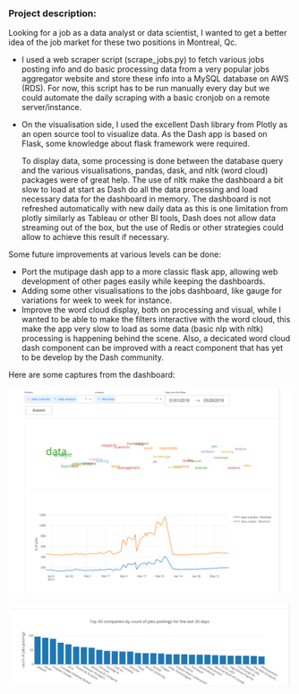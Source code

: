 ### Project description:
Looking for a job as a data analyst or data scientist, I wanted to get a better idea of the job market
for these two positions in Montreal, Qc.
  * I used a web scraper script (scrape_jobs.py) to fetch various jobs posting info and do basic processing data
from a very popular jobs aggregator website and store these info into a MySQL database on AWS (RDS).
For now, this script has to be run manually every day but we could automate the daily scraping with a basic cronjob on a remote server/instance.
  * On the visualisation side, I used the excellent Dash library from Plotly as an open source tool to visualize data.
As the Dash app is based on Flask, some knowledge about flask framework were required.

    To display data, some processing is done between the database query and the various visualisations, pandas, dask, and nltk (word cloud) packages were of great help.
The use of nltk make the dashboard a bit slow to load at start as Dash do all the data processing and load necessary data for the dashboard in memory.
The dashboard is not refreshed automatically with new daily data as this is one limitation from plotly similarly as Tableau or other BI tools, Dash does not allow
data streaming out of the box, but the use of Redis or other strategies could allow to achieve this result if necessary.

Some future improvements at various levels can be done:
  *   Port the mutipage dash app to a more classic flask app, allowing web development of other pages easily while keeping the dashboards.
  *   Adding some other visualisations to the jobs dashboard, like gauge for variations for week to week for instance.
  *   Improve the word cloud display, both on processing and visual, while I wanted to be able to make the filters interactive with the word cloud, this make the app very slow to load
as some data (basic nlp with nltk) processing is happening behind the scene. Also, a decicated word cloud dash component can be improved with a react component that has yet to be develop by the Dash community.


Here are some captures from the dashboard:

![dashboard picture](images/jobs_dashboard1.png)

![dashboard picture with companies](images/jobs_dashboard_2.png)
